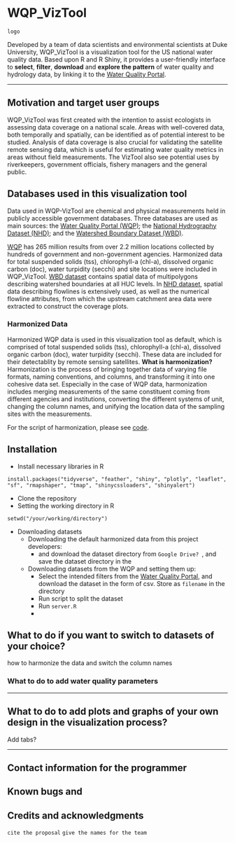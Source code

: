 # WQP_VizTool
`logo`

Developed by a team of data scientists and environmental scientists at Duke University, WQP_VizTool is a visualization tool for the US national water quality data. Based upon R and R Shiny, it provides a user-friendly interface to **select**, **filter**, **download** and **explore the pattern** of water quality and hydrology data, by linking it to the [Water Quality Portal](https://www.waterqualitydata.us/). 

---
## Motivation and target user groups
WQP_VizTool was first created with the intention to assist ecologists in assessing data coverage on a national scale. Areas with well-covered data, both temporally and spatially, can be identified as of potential interest to be studied. Analysis of data coverage is also crucial for validating the satellite remote sensing data, which is useful for estimating water quality metrics in areas without field measurements. The VizTool also see potential uses by riverkeepers, government officials, fishery managers and the general public. 

## Databases used in this visualization tool
Data used in WQP-VizTool are chemical and physical measurements held in publicly accessible government databases. Three databases are used as main sources: the [Water Quality Portal (WQP)](https://www.waterqualitydata.us/); the [National Hydrography Dataset (NHD)](https://www.usgs.gov/core-science-systems/ngp/national-hydrography/national-hydrography-dataset?qt-science_support_page_related_con=0#qt-science_support_page_related_con); and the [Watershed Boundary Dataset (WBD)](https://www.usgs.gov/core-science-systems/ngp/national-hydrography/watershed-boundary-dataset?qt-science_support_page_related_con=4#qt-science_support_page_related_con). 

[WQP](https://www.waterqualitydata.us/) has 265 million results from over 2.2 million locations collected by hundreds of government and non-government agencies. Harmonized data for total suspended solids (tss), chlorophyll-a (chl-a), dissolved organic carbon (doc), water turpidity (secchi) and site locations were included in WQP_VizTool. [WBD dataset](https://www.usgs.gov/core-science-systems/ngp/national-hydrography/watershed-boundary-dataset?qt-science_support_page_related_con=4#qt-science_support_page_related_con) contains spatial data of multipolygons describing watershed boundaries at all HUC levels. In [NHD dataset](https://www.usgs.gov/core-science-systems/ngp/national-hydrography/national-hydrography-dataset?qt-science_support_page_related_con=0#qt-science_support_page_related_con), spatial data describing flowlines is extensively used, as well as the numerical flowline attributes, from which the upstream catchment area data were extracted to construct the coverage plots. 

### Harmonized Data
Harmonized WQP data is used in this visualization tool as default, which is comprised of total suspended solids (tss), chlorophyll-a (chl-a), dissolved organic carbon (doc), water turpidity (secchi). These data are included for their detectablity by remote sensing satellites. 
**What is harmonization?**
Harmonization is the process of bringing together data of varying file formats, naming conventions, and columns, and transforming it into one cohesive data set. Especially in the case of WQP data, harmonization includes merging measurements of the same constituent coming from different agencies and institutions, converting the different systems of unit, changing the column names, and unifying the location data of the sampling sites with the measurements. 

For the script of harmonization, please see [code](). 

## Installation
- Install necessary libraries in R
```
install.packages("tidyverse", "feather", "shiny", "plotly", "leaflet", "sf", "rmapshaper", "tmap", "shinycssloaders", "shinyalert")
```
- Clone the repository
- Setting the working directory in R
```
setwd("/your/working/directory")
```
- Downloading datasets
    - Downloading the default harmonized data from this project developers: 
        - and download the dataset directory from `Google Drive? `, and save the dataset directory in the 
    - Downloading datasets from the WQP and setting them up: 
        - Select the intended filters from the [Water Quality Portal](https://www.waterqualitydata.us/portal/#mimeType=csv), and download the dataset in the form of csv. Store as `filename` in the directory
        - Run script to split the dataset
        - Run `server.R` 
        - 

## What to do if you want to switch to datasets of your choice? 
how to harmonize the data and switch the column names
### What to do to add water quality parameters

---
## What to do to add plots and graphs of your own design in the visualization process? 
Add tabs? 

---
## Contact information for the programmer
## Known bugs and 
## Credits and acknowledgments
`cite the proposal`
`give the names for the team`
